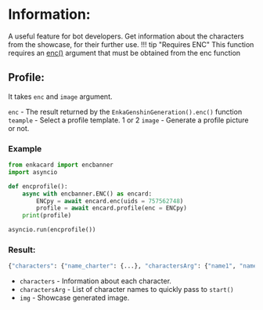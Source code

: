 # Information:

A useful feature for bot developers. Get information about the characters from the showcase, for their further use.
!!! tip "Requires ENC"
    This function requires an [enc()](enc.md) argument that must be obtained from the enc function

## Profile:
It takes ```enc``` and ```image``` argument.


```enc``` - The result returned by the ```EnkaGenshinGeneration().enc()``` function
```teample``` - Select a profile template. 1 or 2
```image``` - Generate a profile picture or not.

### Example
``` python
from enkacard import encbanner
import asyncio

def encprofile():
    async with encbanner.ENC() as encard:
        ENCpy = await encard.enc(uids = 757562748)
        profile = await encard.profile(enc = ENCpy)
    print(profile)

asyncio.run(encprofile())        
```

### Result:
```python
{"characters": {"name_charter": {...}, "charactersArg": {"name1", "name2", ..}}, "img": "..."}
```

- ```characters``` - Information about each character.
- ```charactersArg``` - List of character names to quickly pass to ```start()```
- ```img``` - Showcase generated image.


